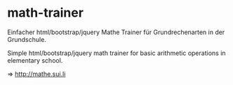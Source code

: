 # math-trainer
Einfacher html/bootstrap/jquery Mathe Trainer für Grundrechenarten in der Grundschule.

Simple html/bootstrap/jquery math trainer for basic arithmetic operations in elementary school.

=> http://mathe.sui.li
